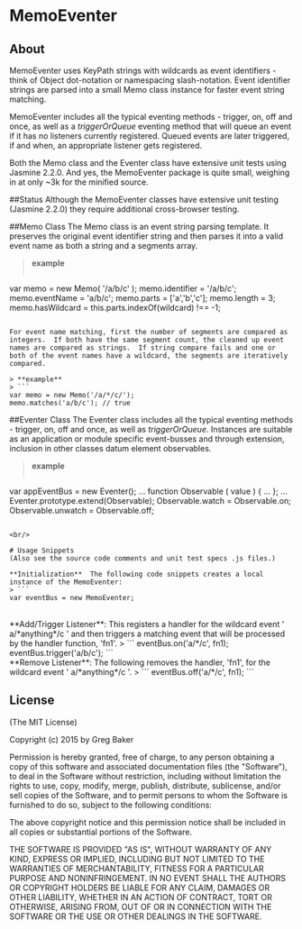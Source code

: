 # MemoEventer
## About
MemoEventer uses KeyPath strings with wildcards as event identifiers - think of Object dot-notation or namespacing slash-notation.  Event identifier strings are parsed into a small Memo class instance for faster event string matching.

MemoEventer includes all the typical eventing methods - trigger, on, off and once, as well as a *triggerOrQueue* eventing method that will queue an event if it has no listeners currently registered.  Queued events are later triggered, if and when, an appropriate listener gets registered.

Both the Memo class and the Eventer class have extensive unit tests using Jasmine 2.2.0.  And yes, the MemoEventer package is quite small, weighing in at only ~3k for the minified source.


##Status
Although the MemoEventer classes have extensive unit testing (Jasmine 2.2.0) they require additional cross-browser testing.


##Memo Class
The Memo class is an event string parsing template.  It preserves the original event identifier string and then parses it into a valid event name as both a string and a segments array.

> **example**
> ```
var memo = new Memo( '/a/b/c' );
memo.identifier = '/a/b/c';
memo.eventName = 'a/b/c';
memo.parts = ['a','b','c'];
memo.length = 3;
memo.hasWildcard = this.parts.indexOf(wildcard) !== -1;
```

For event name matching, first the number of segments are compared as integers.  If both have the same segment count, the cleaned up event names are compared as strings.  If string compare fails and one or both of the event names have a wildcard, the segments are iteratively compared.

> **example**
> ```
var memo = new Memo('/a/*/c/');
memo.matches('a/b/c'); // true
```

##Eventer Class
The Eventer class includes all the typical eventing methods - trigger, on, off and once, as well as *triggerOrQueue*.  Instances are suitable as an application or module specific event-busses and through extension, inclusion in other classes datum element observables. 

> **example**
> ```
var appEventBus = new Eventer();
...
function Observable ( value ) { ... };
...
Eventer.prototype.extend(Observable);
Observable.watch = Observable.on;
Observable.unwatch = Observable.off;
```

<br/>

# Usage Snippets
(Also see the source code comments and unit test specs .js files.)

**Initialization**  The following code snippets creates a local instance of the MemoEventer:
> ```
var eventBus = new MemoEventer;
```

<br/>
**Add/Trigger Listener**:  This registers a handler for the wildcard event ' a/*anything*/c ' and then triggers a matching event that will be processed by the handler function, 'fn1'.
> ```
eventBus.on('a/*/c', fn1);
eventBus.trigger('a/b/c');
```

<br/>
**Remove Listener**:  The following removes the handler, 'fn1', for the wildcard event ' a/*anything*/c '.
> ```
eventBus.off('a/*/c', fn1);
```



<br/>

## License

(The MIT License)

Copyright (c) 2015 by Greg Baker 

Permission is hereby granted, free of charge, to any person obtaining a copy
of this software and associated documentation files (the "Software"), to deal
in the Software without restriction, including without limitation the rights
to use, copy, modify, merge, publish, distribute, sublicense, and/or sell
copies of the Software, and to permit persons to whom the Software is
furnished to do so, subject to the following conditions:

The above copyright notice and this permission notice shall be included in
all copies or substantial portions of the Software.

THE SOFTWARE IS PROVIDED "AS IS", WITHOUT WARRANTY OF ANY KIND, EXPRESS OR
IMPLIED, INCLUDING BUT NOT LIMITED TO THE WARRANTIES OF MERCHANTABILITY,
FITNESS FOR A PARTICULAR PURPOSE AND NONINFRINGEMENT. IN NO EVENT SHALL THE
AUTHORS OR COPYRIGHT HOLDERS BE LIABLE FOR ANY CLAIM, DAMAGES OR OTHER
LIABILITY, WHETHER IN AN ACTION OF CONTRACT, TORT OR OTHERWISE, ARISING FROM,
OUT OF OR IN CONNECTION WITH THE SOFTWARE OR THE USE OR OTHER DEALINGS IN
THE SOFTWARE.


